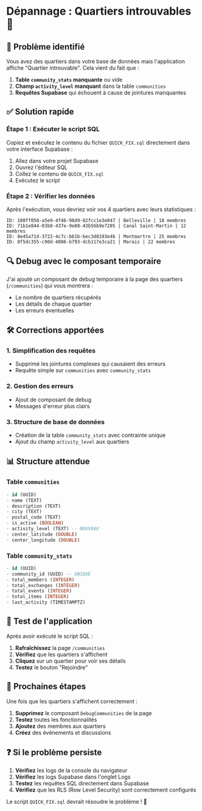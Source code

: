 # Dépannage : Quartiers introuvables 🔧

## 🚨 **Problème identifié**

Vous avez des quartiers dans votre base de données mais l'application affiche "Quartier introuvable". Cela vient du fait que :

1. **Table `community_stats` manquante** ou vide
2. **Champ `activity_level` manquant** dans la table `communities`
3. **Requêtes Supabase** qui échouent à cause de jointures manquantes

## ✅ **Solution rapide**

### **Étape 1 : Exécuter le script SQL**

Copiez et exécutez le contenu du fichier `QUICK_FIX.sql` directement dans votre interface Supabase :

1. Allez dans votre projet Supabase
2. Ouvrez l'éditeur SQL
3. Collez le contenu de `QUICK_FIX.sql`
4. Exécutez le script

### **Étape 2 : Vérifier les données**

Après l'exécution, vous devriez voir vos 4 quartiers avec leurs statistiques :

```
ID: 180ff050-a5e9-4f46-98d9-02fcc1e3e047 | Belleville | 18 membres
ID: 71b1e844-03b0-437e-9e88-43b56b9e7205 | Canal Saint-Martin | 12 membres  
ID: 8e45a71d-3722-4c7c-b61b-bec3d8193e4b | Montmartre | 25 membres
ID: 8f5dc355-c90d-4086-b793-dcb117e3ca21 | Marais | 22 membres
```

## 🔍 **Debug avec le composant temporaire**

J'ai ajouté un composant de debug temporaire à la page des quartiers (`/communities`) qui vous montrera :

- Le nombre de quartiers récupérés
- Les détails de chaque quartier
- Les erreurs éventuelles

## 🛠️ **Corrections apportées**

### **1. Simplification des requêtes**
- Supprimé les jointures complexes qui causaient des erreurs
- Requête simple sur `communities` avec `community_stats`

### **2. Gestion des erreurs**
- Ajout de composant de debug
- Messages d'erreur plus clairs

### **3. Structure de base de données**
- Création de la table `community_stats` avec contrainte unique
- Ajout du champ `activity_level` aux quartiers

## 📊 **Structure attendue**

### **Table `communities`**
```sql
- id (UUID)
- name (TEXT) 
- description (TEXT)
- city (TEXT)
- postal_code (TEXT)
- is_active (BOOLEAN)
- activity_level (TEXT) -- NOUVEAU
- center_latitude (DOUBLE)
- center_longitude (DOUBLE)
```

### **Table `community_stats`**
```sql
- id (UUID)
- community_id (UUID) -- UNIQUE
- total_members (INTEGER)
- total_exchanges (INTEGER) 
- total_events (INTEGER)
- total_items (INTEGER)
- last_activity (TIMESTAMPTZ)
```

## 🎯 **Test de l'application**

Après avoir exécuté le script SQL :

1. **Rafraîchissez** la page `/communities`
2. **Vérifiez** que les quartiers s'affichent
3. **Cliquez** sur un quartier pour voir ses détails
4. **Testez** le bouton "Rejoindre"

## 🚀 **Prochaines étapes**

Une fois que les quartiers s'affichent correctement :

1. **Supprimez** le composant `DebugCommunities` de la page
2. **Testez** toutes les fonctionnalités
3. **Ajoutez** des membres aux quartiers
4. **Créez** des événements et discussions

## ❓ **Si le problème persiste**

1. **Vérifiez** les logs de la console du navigateur
2. **Vérifiez** les logs Supabase dans l'onglet Logs
3. **Testez** les requêtes SQL directement dans Supabase
4. **Vérifiez** que les RLS (Row Level Security) sont correctement configurés

Le script `QUICK_FIX.sql` devrait résoudre le problème ! 🎉

